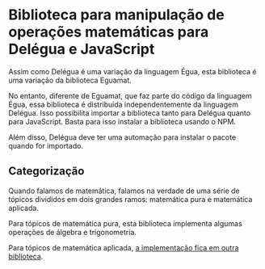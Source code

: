 # Biblioteca para manipulação de operações matemáticas para Delégua e JavaScript

Assim como Delégua é uma variação da linguagem Égua, esta biblioteca é uma variação da biblioteca Eguamat.

No entanto, diferente de Eguamat, que faz parte do código da linguagem Égua, essa biblioteca é distribuída independentemente da linguagem Delégua. Isso possibilita importar a biblioteca tanto para Delégua quanto para JavaScript. Basta para isso instalar a biblioteca usando o NPM. 

Além disso, Delégua deve ter uma automação para instalar o pacote quando for importado.

## Categorização

Quando falamos de matemática, falamos na verdade de uma série de tópicos divididos em dois grandes ramos: matemática pura e matemática aplicada.

Para tópicos de matemática pura, esta biblioteca implementa algumas operações de álgebra e trigonometria.

Para tópicos de matemática aplicada, [a implementação fica em outra biblioteca](https://github.com/DesignLiquido/delegua-estatistica).